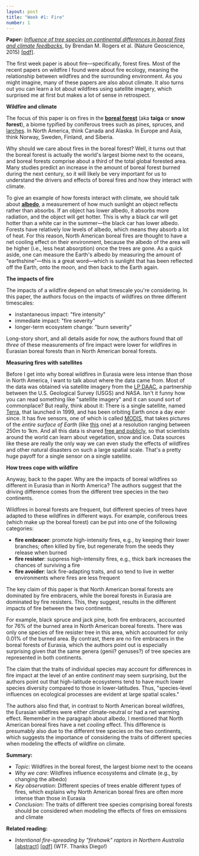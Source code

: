 ```yaml
---
layout: post
title: "Week #1: Fire"
number: 1
---
```


__Paper:__ [_Influence of tree species on continental differences in boreal fires and climate feedbacks_](https://www.nature.com/articles/ngeo2352), by Brendan M. Rogers et al. (Nature Geoscience, 2015) [[pdf]](http://sci-hub.tw/10.1038/ngeo2352).

The first week paper is about fire&mdash;specifically, forest fires. Most of the recent papers on wildfire I found were about fire ecology, meaning the relationship between wildfires and the surrounding environment. As you might imagine, many of these papers are also about climate. It also turns out you can learn a lot about wildfires using satellite imagery, which surprised me at first but makes a lot of sense in retrospect.

__Wildfire and climate__

The focus of this paper is on fires in the [__boreal forest__](https://en.wikipedia.org/wiki/Taiga) (aka __taiga__ or __snow forest__), a biome typified by coniferous trees such as pines, spruces, and [larches](http://www.wta.org/news/magazine/features/the-science-of-larches). In North America, think Canada and Alaska. In Europe and Asia, think Norway, Sweden, Finland, and Siberia.

Why should we care about fires in the boreal forest? Well, it turns out that the boreal forest is actually the world's largest biome next to the oceans, and boreal forests comprise about a third of the total global forested area. Many studies predict an increase in the amount of boreal forest burned during the next century, so it will likely be very important for us to understand the drivers and effects of boreal fires and how they interact with climate.

To give an example of how forests interact with climate, we should talk about [__albedo__](https://books.google.com/books?id=av7q4N8Ib6sC&pg=PA53&dq=Albedo+affects+climate+by+determining+how+much+radiation+a+planet+absorbs&hl=en&sa=X&ved=0ahUKEwiawueziOHUAhUN5WMKHVHHCjMQ6AEIJjAA#v=onepage&q=Albedo%20affects%20climate%20by%20determining%20how%20much%20radiation%20a%20planet%20absorbs&f=false), a measurement of how much sunlight an object reflects rather than absorbs. If an object has lower albedo, it absorbs more radiation, and the object will get hotter. This is why a black car will get hotter than a white car in the summer&mdash;the black car has lower albedo. Forests have relatively low levels of albedo, which means they absorb a lot of heat. For this reason, North American boreal fires are thought to have a net cooling effect on their environment, because the albedo of the area will be higher (i.e., less heat absorption) once the trees are gone. As a quick aside, one can measure the Earth's albedo by measuring the amount of "earthshine"&mdash;this is a great word&mdash;which is sunlight that has been reflected off the Earth, onto the moon, and then back to the Earth again.

__The impacts of fire__

The impacts of a wildfire depend on what timescale you're considering. In this paper, the authors focus on the impacts of wildfires on three different timescales:

- instantaneous impact: "fire intensity"
- immediate impact: "fire severity"
- longer-term ecosystem change: "burn severity"

Long-story short, and all details aside for now, the authors found that _all three_ of these measurements of fire impact were lower for wildfires in Eurasian boreal forests than in North American boreal forests.

__Measuring fires with satellites__

Before I get into why boreal wildfires in Eurasia were less intense than those in North America, I want to talk about where the data came from. Most of the data was obtained via satellite imagery from the [LP DAAC](https://lpdaac.usgs.gov/about), a partnership between the U.S. Geological Survey (USGS) and NASA. Isn't it funny how you can read something like "satellite imagery" and it can sound sort of commonplace? But really, think about it: There is a single satellite, named [Terra](https://en.wikipedia.org/wiki/Terra_(satellite)), that launched in 1999, and has been orbiting Earth once a day ever since. It has five sensors, one of which is called [MODIS](https://en.wikipedia.org/wiki/Moderate-resolution_imaging_spectroradiometer), that takes pictures of the _entire surface of Earth_ (like [this](https://en.wikipedia.org/wiki/Moderate-resolution_imaging_spectroradiometer#/media/File:MODIS_Map.jpg) one) at a resolution ranging between 250m to 1km. And all this data is shared [free and publicly](https://lpdaac.usgs.gov/data_access/data_pool), so that scientists around the world can learn about vegetation, snow and ice. Data sources like these are really the only way we can even study the effects of wildfires and other natural disasters on such a large spatial scale. That's a pretty huge payoff for a single sensor on a single satellite.

__How trees cope with wildfire__

Anyway, back to the paper. Why are the impacts of boreal wildfires so different in Eurasia than in North America? The authors suggest that the driving difference comes from the different tree species in the two continents.

Wildfires in boreal forests are frequent, but different species of trees have adapted to these wildfires in different ways. For example, coniferous trees (which make up the boreal forest) can be put into one of the following categories:

- __fire embracer__: promote high-intensity fires, e.g., by keeping their lower branches; often killed by fire, but regenerate from the seeds they release when burned
- __fire resister__: suppress high-intensity fires, e.g., thick bark increases the chances of surviving a fire
- __fire avoider__: lack fire-adapting traits, and so tend to live in wetter environments where fires are less frequent

The key claim of this paper is that North American boreal forests are dominated by fire embracers, while the boreal forests in Eurasia are dominated by fire resisters. This, they suggest, results in the different impacts of fire between the two continents.

For example, black spruce and jack pine, both fire embracers, accounted for 76% of the burned area in North American boreal forests. There was only one species of fire resister tree in this area, which accounted for only 0.01% of the burned area. By contrast, there are no fire embracers in the boreal forests of Eurasia, which the authors point out is especially surprising given that the same genera (genii? genuses?) of tree species are represented in both continents.

The claim that the traits of individual species may account for differences in fire impact at the level of an entire _continent_ may seem surprising, but the authors point out that high-latitude ecosystems tend to have much lower species diversity compared to those in lower-latitudes. Thus, "species-level influences on ecological processes are evident at large spatial scales."

The authors also find that, in contrast to North American boreal wildfires, the Eurasian wildfires were either climate-neutral or had a net warming effect. Remember in the paragraph about albedo, I mentioned that North American boreal fires have a net _cooling_ effect. This difference is presumably also due to the different tree species on the two continents, which suggests the importance of considering the traits of different species when modeling the effects of wildfire on climate.

__Summary:__

- _Topic_: Wildfires in the boreal forest, the largest biome next to the oceans
- _Why we care_: Wildfires influence ecosystems and climate (e.g., by changing the albedo)
- _Key observation_: Different species of trees enable different types of fires, which explains why North American boreal fires are often more intense than those in Eurasia
- _Conclusion_: The traits of different tree species comprising boreal forests should be considered when modeling the effects of fires on emissions and climate

__Related reading:__

- _Intentional fire-spreading by "firehawk" raptors in Northern Australia_ [[abstract]](http://www.bioone.org/doi/10.2993/0278-0771-37.4.700) [[pdf]](http://sci-hub.tw/10.2993/0278-0771-37.4.700) (WTF. Thanks Diego!)
